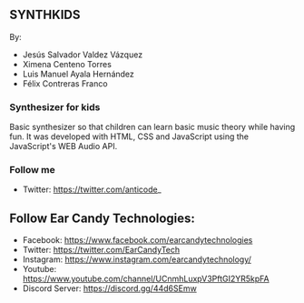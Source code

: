 ## SYNTHKIDS

By: 
- Jesús Salvador Valdez Vázquez
- Ximena Centeno Torres
- Luis Manuel Ayala Hernández
- Félix Contreras Franco

### Synthesizer for kids

Basic synthesizer so that children can learn basic music theory while having fun. It was developed with HTML, CSS and JavaScript using the JavaScript's WEB Audio API.

### Follow me

- Twitter: https://twitter.com/anticode_

## Follow Ear Candy Technologies: 

- Facebook: https://www.facebook.com/earcandytechnologies 
- Twitter: https://twitter.com/EarCandyTech 
- Instagram: https://www.instagram.com/earcandytechnology/ 
- Youtube: https://www.youtube.com/channel/UCnmhLuxpV3PftGI2YR5kpFA 
- Discord Server: https://discord.gg/44d6SEmw 
